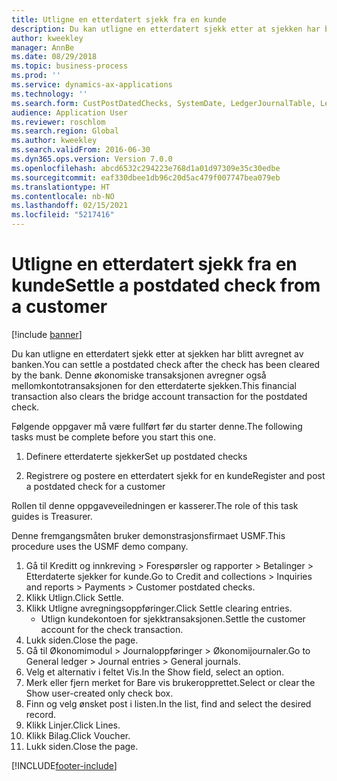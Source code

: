 ```yaml
---
title: Utligne en etterdatert sjekk fra en kunde
description: Du kan utligne en etterdatert sjekk etter at sjekken har blitt avregnet av banken.
author: kweekley
manager: AnnBe
ms.date: 08/29/2018
ms.topic: business-process
ms.prod: ''
ms.service: dynamics-ax-applications
ms.technology: ''
ms.search.form: CustPostDatedChecks, SystemDate, LedgerJournalTable, LedgerJournalTransDaily, LedgerTransVoucher
audience: Application User
ms.reviewer: roschlom
ms.search.region: Global
ms.author: kweekley
ms.search.validFrom: 2016-06-30
ms.dyn365.ops.version: Version 7.0.0
ms.openlocfilehash: abcd6532c294223e768d1a01d97309e35c30edbe
ms.sourcegitcommit: eaf330dbee1db96c20d5ac479f007747bea079eb
ms.translationtype: HT
ms.contentlocale: nb-NO
ms.lasthandoff: 02/15/2021
ms.locfileid: "5217416"
---
```

# <a name="settle-a-postdated-check-from-a-customer"></a><span data-ttu-id="d1a24-103">Utligne en etterdatert sjekk fra en kunde</span><span class="sxs-lookup"><span data-stu-id="d1a24-103">Settle a postdated check from a customer</span></span>

[!include [banner](../../includes/banner.md)]

<span data-ttu-id="d1a24-104">Du kan utligne en etterdatert sjekk etter at sjekken har blitt avregnet av banken.</span><span class="sxs-lookup"><span data-stu-id="d1a24-104">You can settle a postdated check after the check has been cleared by the bank.</span></span> <span data-ttu-id="d1a24-105">Denne økonomiske transaksjonen avregner også mellomkontotransaksjonen for den etterdaterte sjekken.</span><span class="sxs-lookup"><span data-stu-id="d1a24-105">This financial transaction also clears the bridge account transaction for the postdated check.</span></span> 

<span data-ttu-id="d1a24-106">Følgende oppgaver må være fullført før du starter denne.</span><span class="sxs-lookup"><span data-stu-id="d1a24-106">The following tasks must be complete before you start this one.</span></span>

1) <span data-ttu-id="d1a24-107">Definere etterdaterte sjekker</span><span class="sxs-lookup"><span data-stu-id="d1a24-107">Set up postdated checks</span></span>

2) <span data-ttu-id="d1a24-108">Registrere og postere en etterdatert sjekk for en kunde</span><span class="sxs-lookup"><span data-stu-id="d1a24-108">Register and post a postdated check for a customer</span></span> 



<span data-ttu-id="d1a24-109">Rollen til denne oppgaveveiledningen er kasserer.</span><span class="sxs-lookup"><span data-stu-id="d1a24-109">The role of this task guides is Treasurer.</span></span>



<span data-ttu-id="d1a24-110">Denne fremgangsmåten bruker demonstrasjonsfirmaet USMF.</span><span class="sxs-lookup"><span data-stu-id="d1a24-110">This procedure uses the USMF demo company.</span></span>

1. <span data-ttu-id="d1a24-111">Gå til Kreditt og innkreving > Forespørsler og rapporter > Betalinger > Etterdaterte sjekker for kunde.</span><span class="sxs-lookup"><span data-stu-id="d1a24-111">Go to Credit and collections > Inquiries and reports > Payments > Customer postdated checks.</span></span>
2. <span data-ttu-id="d1a24-112">Klikk Utlign.</span><span class="sxs-lookup"><span data-stu-id="d1a24-112">Click Settle.</span></span>
3. <span data-ttu-id="d1a24-113">Klikk Utligne avregningsoppføringer.</span><span class="sxs-lookup"><span data-stu-id="d1a24-113">Click Settle clearing entries.</span></span>
    * <span data-ttu-id="d1a24-114">Utlign kundekontoen for sjekktransaksjonen.</span><span class="sxs-lookup"><span data-stu-id="d1a24-114">Settle the customer account for the check transaction.</span></span>  
4. <span data-ttu-id="d1a24-115">Lukk siden.</span><span class="sxs-lookup"><span data-stu-id="d1a24-115">Close the page.</span></span>
5. <span data-ttu-id="d1a24-116">Gå til Økonomimodul > Journaloppføringer > Økonomijournaler.</span><span class="sxs-lookup"><span data-stu-id="d1a24-116">Go to General ledger > Journal entries > General journals.</span></span>
6. <span data-ttu-id="d1a24-117">Velg et alternativ i feltet Vis.</span><span class="sxs-lookup"><span data-stu-id="d1a24-117">In the Show field, select an option.</span></span>
7. <span data-ttu-id="d1a24-118">Merk eller fjern merket for Bare vis brukeropprettet.</span><span class="sxs-lookup"><span data-stu-id="d1a24-118">Select or clear the Show user-created only check box.</span></span>
8. <span data-ttu-id="d1a24-119">Finn og velg ønsket post i listen.</span><span class="sxs-lookup"><span data-stu-id="d1a24-119">In the list, find and select the desired record.</span></span>
9. <span data-ttu-id="d1a24-120">Klikk Linjer.</span><span class="sxs-lookup"><span data-stu-id="d1a24-120">Click Lines.</span></span>
10. <span data-ttu-id="d1a24-121">Klikk Bilag.</span><span class="sxs-lookup"><span data-stu-id="d1a24-121">Click Voucher.</span></span>
11. <span data-ttu-id="d1a24-122">Lukk siden.</span><span class="sxs-lookup"><span data-stu-id="d1a24-122">Close the page.</span></span>



[!INCLUDE[footer-include](../../../includes/footer-banner.md)]